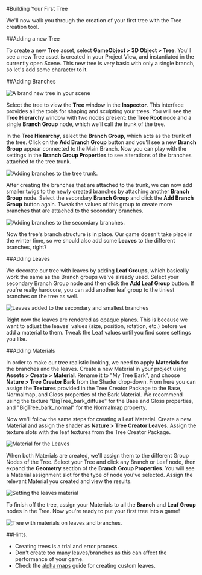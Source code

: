 #Building Your First Tree

We'll now walk you through the creation of your first tree with the Tree creation tool.


##Adding a new Tree


To create a new __Tree__ asset, select __GameObject &gt; 3D Object &gt; Tree__. You'll see a new Tree asset is created in your Project View, and instantiated in the currently open Scene. This new tree is very basic with only a single branch, so let's add some character to it.


##Adding Branches

![A brand new tree in your scene](../uploads/Main/TreeCreator-BasicBranch.png) 

Select the tree to view the __Tree__ window in the __Inspector__. This interface provides all the tools for shaping and sculpting your trees. You will see the __Tree Hierarchy__ window with two nodes present: the __Tree Root__ node and a single __Branch Group__ node, which we'll call the trunk of the tree.

In the __Tree Hierarchy__, select the __Branch Group__, which acts as the trunk of the tree. Click on the __Add Branch Group__ button and you'll see a new __Branch Group__ appear connected to the Main Branch. Now you can play with the settings in the __Branch Group Properties__ to see alterations of the branches attached to the tree trunk.


![Adding branches to the tree trunk.](../uploads/Main/TreeCreator-AddingBranches1.jpg) 

After creating the branches that are attached to the trunk, we can now add smaller twigs to the newly created branches by attaching another __Branch Group__ node. Select the secondary __Branch Group__ and click the __Add Branch Group__ button again. Tweak the values of this group to create more branches that are attached to the secondary branches.


![Adding branches to the secondary branches.](../uploads/Main/TreeCreator-AddingBranches2.jpg) 

Now the tree's branch structure is in place. Our game doesn't take place in the winter time, so we should also add some __Leaves__ to the different branches, right?


##Adding Leaves

We decorate our tree with leaves by adding __Leaf Groups__, which basically work the same as the Branch groups we've already used. Select your secondary Branch Group node and then click the __Add Leaf Group__ button. If you're really hardcore, you can add another leaf group to the tiniest branches on the tree as well.

![Leaves added to the secondary and smallest branches](../uploads/Main/TreeCreator-AddingLeaves.jpg) 

Right now the leaves are rendered as opaque planes. This is because we want to adjust the leaves' values (size, position, rotation, etc.) before we add a material to them. Tweak the Leaf values until you find some settings you like.


##Adding Materials

In order to make our tree realistic looking, we need to apply __Materials__ for the branches and the leaves. Create a new Material in your project using __Assets &gt; Create &gt; Material__. Rename it to "My Tree Bark", and choose __Nature &gt; Tree Creator Bark__ from the Shader drop-down. From here you can assign the __Textures__ provided in the Tree Creator Package to the Base, Normalmap, and Gloss properties of the Bark Material. We recommend using the texture "BigTree\_bark\_diffuse" for the Base and Gloss properties, and "BigTree\_bark\_normal" for the Normalmap property.

Now we'll follow the same steps for creating a Leaf Material. Create a new Material and assign the shader as __Nature &gt; Tree Creator Leaves__. Assign the texture slots with the leaf textures from the Tree Creator Package.


![Material for the Leaves](../uploads/Main/TreeCreator-LeavesMaterial.png) 

When both Materials are created, we'll assign them to the different Group Nodes of the Tree. Select your Tree and click any Branch or Leaf node, then expand the __Geometry__ section of the __Branch Group Properties__. You will see a Material assignment slot for the type of node you've selected. Assign the relevant Material you created and view the results.


![Setting the leaves material](../uploads/Main/TreeCreator-AddingMaterialToLeaves.jpg) 

To finish off the tree, assign your Materials to all the __Branch__ and __Leaf Group__ nodes in the Tree. Now you're ready to put your first tree into a game!


![Tree with materials on leaves and branches.](../uploads/Main/TreeCreator-FinalTree.jpg) 


##Hints.

* Creating trees is a trial and error process.
* Don't create too many leaves/branches as this can affect the performance of your game.
* Check the [alpha maps](HOWTO-alphamaps) guide for creating custom leaves.
